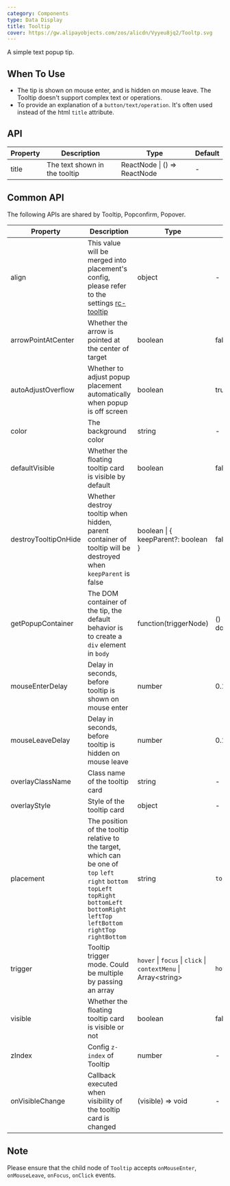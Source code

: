 ```yaml
---
category: Components
type: Data Display
title: Tooltip
cover: https://gw.alipayobjects.com/zos/alicdn/Vyyeu8jq2/Tooltp.svg
---
```


A simple text popup tip.

## When To Use

- The tip is shown on mouse enter, and is hidden on mouse leave. The Tooltip doesn't support complex text or operations.
- To provide an explanation of a `button/text/operation`. It's often used instead of the html `title` attribute.

## API

| Property | Description | Type | Default |
| --- | --- | --- | --- |
| title | The text shown in the tooltip | ReactNode \| () => ReactNode | - |

## Common API

The following APIs are shared by Tooltip, Popconfirm, Popover.

| Property | Description | Type | Default | Version |
| --- | --- | --- | --- | --- |
| align | This value will be merged into placement's config, please refer to the settings [rc-tooltip](https://github.com/react-component/tooltip) | object | - |  |
| arrowPointAtCenter | Whether the arrow is pointed at the center of target | boolean | false |  |
| autoAdjustOverflow | Whether to adjust popup placement automatically when popup is off screen | boolean | true |  |
| color | The background color | string | - | 4.3.0 |
| defaultVisible | Whether the floating tooltip card is visible by default | boolean | false |  |
| destroyTooltipOnHide | Whether destroy tooltip when hidden, parent container of tooltip will be destroyed when `keepParent` is false | boolean \| { keepParent?: boolean } | false |  |
| getPopupContainer | The DOM container of the tip, the default behavior is to create a `div` element in `body` | function(triggerNode) | () => document.body |  |
| mouseEnterDelay | Delay in seconds, before tooltip is shown on mouse enter | number | 0.1 |  |
| mouseLeaveDelay | Delay in seconds, before tooltip is hidden on mouse leave | number | 0.1 |  |
| overlayClassName | Class name of the tooltip card | string | - |  |
| overlayStyle | Style of the tooltip card | object | - |  |
| placement | The position of the tooltip relative to the target, which can be one of `top` `left` `right` `bottom` `topLeft` `topRight` `bottomLeft` `bottomRight` `leftTop` `leftBottom` `rightTop` `rightBottom` | string | `top` |  |
| trigger | Tooltip trigger mode. Could be multiple by passing an array | `hover` \| `focus` \| `click` \| `contextMenu` \| Array&lt;string> | `hover` |  |
| visible | Whether the floating tooltip card is visible or not | boolean | false |  |
| zIndex | Config `z-index` of Tooltip | number | - |  |
| onVisibleChange | Callback executed when visibility of the tooltip card is changed | (visible) => void | - |  |

## Note

Please ensure that the child node of `Tooltip` accepts `onMouseEnter`, `onMouseLeave`, `onFocus`, `onClick` events.

